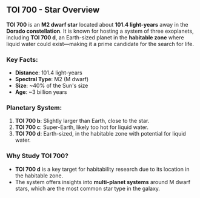 ## **TOI 700 - Star Overview**

**TOI 700** is an **M2 dwarf star** located about **101.4 light-years** away in the **Dorado constellation**. It is known for hosting a system of three exoplanets, including **TOI 700 d**, an Earth-sized planet in the **habitable zone** where liquid water could exist—making it a prime candidate for the search for life.

### **Key Facts:**
- **Distance**: 101.4 light-years
- **Spectral Type**: M2 (M dwarf)
- **Size**: ~40% of the Sun's size
- **Age**: ~3 billion years

### **Planetary System:**
1. **TOI 700 b**: Slightly larger than Earth, close to the star.
2. **TOI 700 c**: Super-Earth, likely too hot for liquid water.
3. **TOI 700 d**: Earth-sized, in the habitable zone with potential for liquid water.

### **Why Study TOI 700?**
- **TOI 700 d** is a key target for habitability research due to its location in the habitable zone.
- The system offers insights into **multi-planet systems** around M dwarf stars, which are the most common star type in the galaxy.
